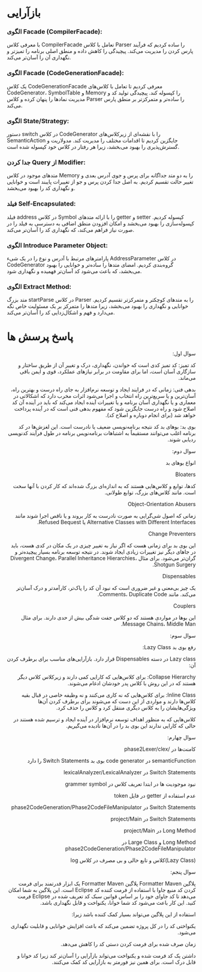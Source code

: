 # بازآرایی
### الگوی Facade (CompilerFacade):
با معرفی کلاس CompilerFacade تعامل با کلاس Parser را ساده کردیم که فرآیند پارس کردن را مدیریت می‌کند. پیچیدگی را کاهش داده و منطق اصلی برنامه را تمیزتر و نگهداری آن را آسان‌تر می‌کند.

### الگوی Facade (CodeGenerationFacade):
یک کلاس CodeGenerationFacade معرفی کردیم تا تعامل با کلاس‌های CodeGenerator، SymbolTable و Memory را کپسوله کند. پیچیدگی تولید کد و مدیریت نمادها را پنهان کرده و کلاس Parser را ساده‌تر و متمرکزتر بر منطق پارس می‌کند.

### الگوی State/Strategy:
دستور switch در کلاس CodeGenerator را با نقشه‌ای از زیرکلاس‌های SemanticAction جایگزین کردیم تا اقدامات مختلف را مدیریت کند. مدولاریت و گسترش‌پذیری را بهبود می‌بخشد، زیرا هر رفتار در کلاس خود کپسوله شده است.

### جدا کردن Query از Modifier:
متدهای موجود در کلاس Memory را به دو متد جداگانه برای پرس و جوی آدرس بعدی و تغییر حالت تقسیم کردیم. به اصل جدا کردن پرس و جو از تغییرات پایبند است و خوانایی و نگهداری کد را بهبود می‌بخشد.

### فیلد Self-Encapsulated:
فیلد address در کلاس Symbol را با ارائه متدهای getter و setter کپسوله کردیم. کپسوله‌سازی را بهبود می‌بخشد و امکان افزودن منطق اضافی به دسترسی به فیلد را در صورت نیاز فراهم می‌کند، که نگهداری کد را آسان‌تر می‌کند.

### الگوی Introduce Parameter Object:
پارامترهای مرتبط با آدرس و نوع را در یک شیء AddressParameter در کلاس CodeGenerator گروه‌بندی کردیم. امضای متدها را ساده‌تر و خوانایی را بهبود می‌بخشد، که باعث می‌شود کد آسان‌تر فهمیده و نگهداری شود.

### الگوی Extract Method:
متد بزرگ startParse در کلاس Parser را به متدهای کوچکتر و متمرکزتر تقسیم کردیم. خوانایی و نگهداری را بهبود می‌بخشد، زیرا متدها را متمرکز بر یک مسئولیت خاص نگه می‌دارد و فهم و اشکال‌زدایی کد را آسان‌تر می‌کند.



# پاسخ پرسش ها
<div dir="rtl">

سوال اول:

کد تمیز:
کد تمیز کدی است که خواندن، نگهداری، درک و تغییر آن از طریق ساختار و سازگاری آسان است، اما برای مقاومت در برابر نیازهای عملکرد، قوی و ایمن باقی می‌ماند.

بدهی فنی:
زمانی که در فرایند ایجاد و توسعه نرم‌افزار به جای راه درست و بهترین راه، آسان‌ترین و یا سریع‌ترین راه انتخاب و اجرا می‌شود اثرات مخرب دارد که اشکالاتی در معماری و یا نگهداری آسان برنامه و یا تغییرات آینده ایجاد می‌کند که باید در آینده آن کد اصلاح شود و راه درست جایگزین شود که مفهوم بدهی فنی است که در آینده پرداخت خواهد شد (برای انجام دوباره و اصلاح کد).

بوی بد:
بوهای بد کد نتیجه برنامه‌نویسی ضعیف یا نادرست است. این لغزش‌ها در کد برنامه اغلب می‌توانند مستقیماً به اشتباهات برنامه‌نویس برنامه در طول فرآیند کدنویسی ردیابی شوند.

سوال دوم:

انواع بوهای بد

Bloaters

کدها، توابع و کلاس‌هایی هستند که به اندازه‌ای بزرگ شده‌اند که کار کردن با آنها سخت است. مانند کلاس‌های بزرگ، توابع طولانی.

Object-Orientation Abusers

زمانی که اصول شی‌گرایی به صورت نادرست به کار بروند و یا ناقص اجرا شوند مانند Alternative Classes with Different Interfaces یا Refused Bequest.

Change Preventers

این بوی بد برای زمانی هست که اگر نیاز به تغییر چیزی در یک مکان در کدی هست، باید در جاهای دیگر نیز تغییرات زیادی ایجاد شوند. در نتیجه توسعه برنامه بسیار پیچیده‌تر و گران‌تر می‌شود. برای مثال Divergent Change، Parallel Inheritance Hierarchies، Shotgun Surgery.

Dispensables

یک چیز بی‌معنی و غیر ضروری است که نبود آن کد را پاک‌تر، کارآمدتر و درک آسان‌تر می‌کند. مانند Comments، Duplicate Code.

Couplers

این بوها در مواردی هستند که دو کلاس جفت شدگی بیش از حدی دارند. برای مثال Message Chains، Middle Man.

سوال سوم:

رفع بوی بد Lazy Class:

Lazy class در دسته Dispensables قرار دارد. بازآرایی‌های مناسب برای برطرف کردن آن:

Collapse Hierarchy: برای کلاس‌هایی که کارایی کمی دارند و زیرکلاس کلاس دیگر هستند که در این روش با کلاس پدر خودشان ادغام می‌شوند.

Inline Class: برای کلاس‌هایی که نه کاری می‌کنند و نه وظیفه خاصی در قبال بقیه کلاس‌ها دارند و مواردی از این دست که می‌شوند برای برطرف کردن آن‌ها ویژگی‌هایشان را به کلاس دیگری منتقل کرد و کلاس را حذف کرد.

کلاس‌هایی که به منظور اهداف توسعه نرم‌افزار در آینده ایجاد و ترسیم شده هستند در حالی که کارایی ندارند این بوی بد را در آن‌ها نادیده می‌گیریم.

سوال چهارم:

کامنت‌ها در /phase2Lexer/clex

semanticFunction  در code generator بوی بد Switch Statements  را دارد

Switch Statements  در lexicalAnalyzer/LexicalAnalyzer 

نبود موجودیت ها در ابتدا تعریف کلاس در grammer symbol

عدم استفاده از getter در فایل token

Switch Statements در phase2CodeGeneration/Phase2CodeFileManipulator

Switch Statements در project/Main 

Long Method در project/Main

Long Method و Large Class در phase2CodeGeneration/Phase2CodeFileManipulator

(Lazy Class)کلاس و تابع خالی و بی مصرف در کلاس log  

سوال پنجم:

پلاگین Formatter Maven
پلاگین Formatter Maven یک ابزار قدرتمند برای فرمت کردن کد منبع جاوا با استفاده از فرمت کننده کد Eclipse است. این پلاگین به شما امکان می‌دهد تا کد جاوای خود را بر اساس قوانین سبک کد تعریف شده در Eclipse فرمت کنید. این کار باعث می‌شود کد شما خوانا، یکنواخت و قابل نگهداری باشد.

استفاده از این پلاگین می‌تواند بسیار کمک کننده باشد زیرا:

یکنواختی کد را در کل پروژه تضمین می‌کند که باعث افزایش خوانایی و قابلیت نگهداری می‌شود.

زمان صرف شده برای فرمت کردن دستی کد را کاهش می‌دهد.

داشتن یک کد فرمت شده و یکنواخت می‌تواند بازآرایی را آسان‌تر کند زیرا کد خوانا و قابل درک است. برای همین نیز فورمتر به بازآرایی کد کمک می‌کنند.
</div>



